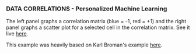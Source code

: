 ### DATA CORRELATIONS - Personalized Machine Learning

The left panel graphs a correlation matrix (blue = -1, red = +1) and the right panel graphs a scatter plot for a selected cell in the correlation matrix. See it live [here](http://bl.ocks.org/d-miller/raw/bb1a126a836761758904/).

This example was heavily based on Karl Broman's example [here](https://www.biostat.wisc.edu/~kbroman/D3/corr_w_scatter/).
